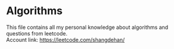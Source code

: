 # Algorithms
This file contains all my personal knowledge about algorithms and questions from leetcode.  
Account link: https://leetcode.com/shangdehan/
